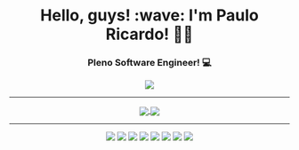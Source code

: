 <h1 align='center'>Hello, guys! :wave: I'm Paulo Ricardo! 🧑‍💻</h1>

 

<h3 align='center'>Pleno Software Engineer! 💻</h3>

 

<p align='center'>
<a  href='https://www.linkedin.com/in/paulo-ricardo-marques-de-almeida-3b681a13b/'><img src='https://img.shields.io/badge/-LinkedIn-blue?style=flat-square&logo=Linkedin&logoColor=white&link=LINK_LINKEDIN'></a>
</p>

----------------------------------------------------------------------------------
<p align='center'>
<a href="https://github.com/pauloricardoma">
  <img align="center" src="https://github-readme-stats.vercel.app/api?username=pauloricardoma&count_private=true&theme=dracula&show_icons=true" />
</a>
<a href="https://github.com/pauloricardoma">
  <img align="center" src="https://github-readme-stats.vercel.app/api/top-langs/?username=pauloricardoma&layout=compact&count_private=true&exclude_repo=clone-NotFlix,mycontacts-fe,projeto-escola-cursojs,Udemy-CursoJS" />
</a>
</p>

----------------------------------------------------------------------------------
<p align='center'>
<img src="https://img.shields.io/badge/HTML5-E34F26?style=for-the-badge&logo=html5&logoColor=white" />
<img src="https://img.shields.io/badge/CSS3-1572B6?style=for-the-badge&logo=css3&logoColor=white" />
<img src="https://img.shields.io/badge/JavaScript-323330?style=for-the-badge&logo=javascript&logoColor=F7DF1E" />
<img src="https://img.shields.io/badge/TypeScript-007ACC?style=for-the-badge&logo=typescript&logoColor=white" />
<img src='https://img.shields.io/badge/Node.js-339933?style=for-the-badge&logo=nodedotjs&logoColor=white' />
<img src='https://img.shields.io/badge/React-20232A?style=for-the-badge&logo=react&logoColor=61DAFB' />
<img src='https://img.shields.io/badge/react_native-%2320232a.svg?style=for-the-badge&logo=react&logoColor=%2361DAFB' />
<img src='https://img.shields.io/badge/firebase-ffca28?style=for-the-badge&logo=firebase&logoColor=black' />
</p>
